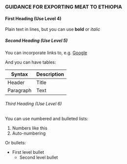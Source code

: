 ### GUIDANCE FOR EXPORTING MEAT TO ETHIOPIA

#### First Heading (Use Level 4)

Plain text in lines, but you can use **bold** or  *italic*

##### Second Heading (Use Level 5)

You can incorporate links to, e.g. [Google](http://google.com)

And you can have tables:

| Syntax    | Description |
| --------- | ----------- |
| Header    | Title       |
| Paragraph | Text        |

###### Third Heading (Use Level 6)

You can use numbered and bulleted lists:

1. Numbers like this
2. Auto-numbering

Or bullets:

- First level bullet
  - Second level bullet